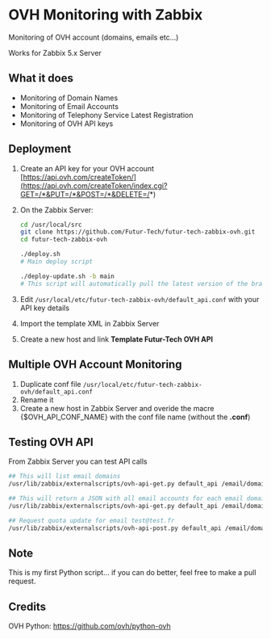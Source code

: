 # OVH Monitoring with Zabbix
Monitoring of OVH account (domains, emails etc...)

Works for Zabbix 5.x Server

## What it does
- Monitoring of Domain Names
- Monitoring of Email Accounts
- Monitoring of Telephony Service Latest Registration
- Monitoring of OVH API keys

## Deployment
1. Create an API key for your OVH account [https://api.ovh.com/createToken/](https://api.ovh.com/createToken/index.cgi?GET=/*&PUT=/*&POST=/*&DELETE=/*)

1. On the Zabbix Server:

    ```bash
    cd /usr/local/src
    git clone https://github.com/Futur-Tech/futur-tech-zabbix-ovh.git
    cd futur-tech-zabbix-ovh

    ./deploy.sh 
    # Main deploy script

    ./deploy-update.sh -b main
    # This script will automatically pull the latest version of the branch ("main" in the example) and relaunch itself if a new version is found. Then it will run deploy.sh. Also note that any additional arguments given to this script will be passed to the deploy.sh script.
    ```

1. Edit `/usr/local/etc/futur-tech-zabbix-ovh/default_api.conf` with your API key details
1. Import the template XML in Zabbix Server
1. Create a new host and link **Template Futur-Tech OVH API**  


## Multiple OVH Account Monitoring
1. Duplicate conf file `/usr/local/etc/futur-tech-zabbix-ovh/default_api.conf`
1. Rename it
1. Create a new host in Zabbix Server and overide the macre {$OVH_API_CONF_NAME} with the conf file name (without the **.conf**)

## Testing OVH API
From Zabbix Server you can test API calls

```bash
## This will list email domains
/usr/lib/zabbix/externalscripts/ovh-api-get.py default_api /email/domain

## This will return a JSON with all email accounts for each email domain
/usr/lib/zabbix/externalscripts/ovh-api-get.py default_api /email/domain /email/domain/#loop#/account

## Request quota update for email test@test.fr
/usr/lib/zabbix/externalscripts/ovh-api-post.py default_api /email/domain/test.fr/account/test/updateUsage
```

## Note
This is my first Python script... if you can do better, feel free to make a pull request.

## Credits
OVH Python: https://github.com/ovh/python-ovh